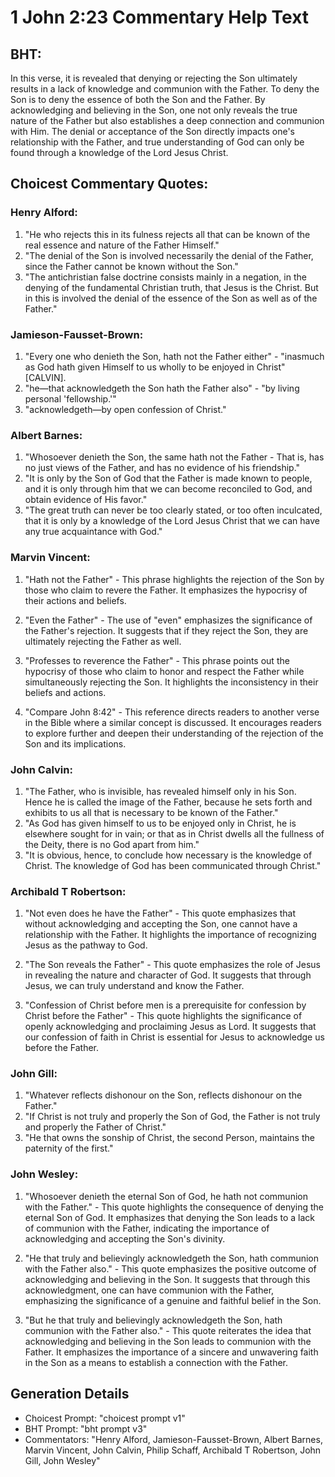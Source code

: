 # 1 John 2:23 Commentary Help Text

## BHT:
In this verse, it is revealed that denying or rejecting the Son ultimately results in a lack of knowledge and communion with the Father. To deny the Son is to deny the essence of both the Son and the Father. By acknowledging and believing in the Son, one not only reveals the true nature of the Father but also establishes a deep connection and communion with Him. The denial or acceptance of the Son directly impacts one's relationship with the Father, and true understanding of God can only be found through a knowledge of the Lord Jesus Christ.

## Choicest Commentary Quotes:
### Henry Alford:
1. "He who rejects this in its fulness rejects all that can be known of the real essence and nature of the Father Himself."
2. "The denial of the Son is involved necessarily the denial of the Father, since the Father cannot be known without the Son."
3. "The antichristian false doctrine consists mainly in a negation, in the denying of the fundamental Christian truth, that Jesus is the Christ. But in this is involved the denial of the essence of the Son as well as of the Father."

### Jamieson-Fausset-Brown:
1. "Every one who denieth the Son, hath not the Father either" - "inasmuch as God hath given Himself to us wholly to be enjoyed in Christ" [CALVIN].
2. "he—that acknowledgeth the Son hath the Father also" - "by living personal 'fellowship.'"
3. "acknowledgeth—by open confession of Christ."

### Albert Barnes:
1. "Whosoever denieth the Son, the same hath not the Father - That is, has no just views of the Father, and has no evidence of his friendship."
2. "It is only by the Son of God that the Father is made known to people, and it is only through him that we can become reconciled to God, and obtain evidence of His favor."
3. "The great truth can never be too clearly stated, or too often inculcated, that it is only by a knowledge of the Lord Jesus Christ that we can have any true acquaintance with God."

### Marvin Vincent:
1. "Hath not the Father" - This phrase highlights the rejection of the Son by those who claim to revere the Father. It emphasizes the hypocrisy of their actions and beliefs.

2. "Even the Father" - The use of "even" emphasizes the significance of the Father's rejection. It suggests that if they reject the Son, they are ultimately rejecting the Father as well.

3. "Professes to reverence the Father" - This phrase points out the hypocrisy of those who claim to honor and respect the Father while simultaneously rejecting the Son. It highlights the inconsistency in their beliefs and actions.

4. "Compare John 8:42" - This reference directs readers to another verse in the Bible where a similar concept is discussed. It encourages readers to explore further and deepen their understanding of the rejection of the Son and its implications.

### John Calvin:
1. "The Father, who is invisible, has revealed himself only in his Son. Hence he is called the image of the Father, because he sets forth and exhibits to us all that is necessary to be known of the Father."
2. "As God has given himself to us to be enjoyed only in Christ, he is elsewhere sought for in vain; or that as in Christ dwells all the fullness of the Deity, there is no God apart from him."
3. "It is obvious, hence, to conclude how necessary is the knowledge of Christ. The knowledge of God has been communicated through Christ."

### Archibald T Robertson:
1. "Not even does he have the Father" - This quote emphasizes that without acknowledging and accepting the Son, one cannot have a relationship with the Father. It highlights the importance of recognizing Jesus as the pathway to God.

2. "The Son reveals the Father" - This quote emphasizes the role of Jesus in revealing the nature and character of God. It suggests that through Jesus, we can truly understand and know the Father.

3. "Confession of Christ before men is a prerequisite for confession by Christ before the Father" - This quote highlights the significance of openly acknowledging and proclaiming Jesus as Lord. It suggests that our confession of faith in Christ is essential for Jesus to acknowledge us before the Father.

### John Gill:
1. "Whatever reflects dishonour on the Son, reflects dishonour on the Father."
2. "If Christ is not truly and properly the Son of God, the Father is not truly and properly the Father of Christ."
3. "He that owns the sonship of Christ, the second Person, maintains the paternity of the first."

### John Wesley:
1. "Whosoever denieth the eternal Son of God, he hath not communion with the Father." - This quote highlights the consequence of denying the eternal Son of God. It emphasizes that denying the Son leads to a lack of communion with the Father, indicating the importance of acknowledging and accepting the Son's divinity.

2. "He that truly and believingly acknowledgeth the Son, hath communion with the Father also." - This quote emphasizes the positive outcome of acknowledging and believing in the Son. It suggests that through this acknowledgment, one can have communion with the Father, emphasizing the significance of a genuine and faithful belief in the Son.

3. "But he that truly and believingly acknowledgeth the Son, hath communion with the Father also." - This quote reiterates the idea that acknowledging and believing in the Son leads to communion with the Father. It emphasizes the importance of a sincere and unwavering faith in the Son as a means to establish a connection with the Father.


## Generation Details
- Choicest Prompt: "choicest prompt v1"
- BHT Prompt: "bht prompt v3"
- Commentators: "Henry Alford, Jamieson-Fausset-Brown, Albert Barnes, Marvin Vincent, John Calvin, Philip Schaff, Archibald T Robertson, John Gill, John Wesley"
